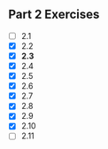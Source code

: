 ## Part 2 Exercises
- [ ] 2.1
- [x] 2.2
- [x] **2.3**
- [x] 2.4
- [x] 2.5
- [x] 2.6
- [x] 2.7
- [x] 2.8
- [x] 2.9
- [x] 2.10
- [ ] 2.11
